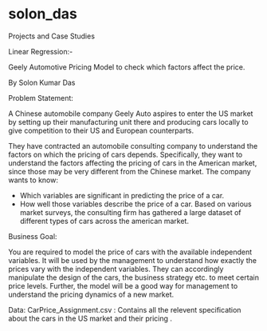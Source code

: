 # solon_das
Projects and Case Studies

Linear Regression:-



Geely Automotive Pricing Model to check which factors affect the price.

By Solon Kumar Das

Problem Statement: 

A Chinese automobile company Geely Auto aspires to enter the US market by setting up their manufacturing unit there and producing cars locally to give competition to their US and European counterparts. 

 

They have contracted an automobile consulting company to understand the factors on which the pricing of cars depends. Specifically, they want to understand the factors affecting the pricing of cars in the American market, since those may be very different from the Chinese market. The company wants to know:

- Which variables are significant in predicting the price of a car.
- How well those variables describe the price of a car.
Based on various market surveys, the consulting firm has gathered a large dataset of different types of cars across the american market.


Business Goal:

You are required to model the price of cars with the available independent variables. It will be used by the management to understand how exactly the prices vary with the independent variables. They can accordingly manipulate the design of the cars, the business strategy etc. to meet certain price levels. Further, the model will be a good way for management to understand the pricing dynamics of a new market. 


Data:
CarPrice_Assignment.csv : Contains all the relevent specification about the cars in the US market and their pricing .
